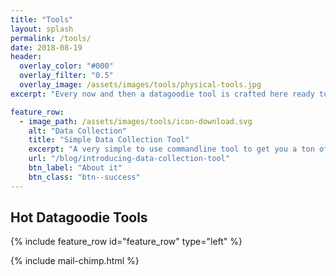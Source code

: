 ```yaml
---
title: "Tools"
layout: splash
permalink: /tools/
date: 2018-08-19
header: 
  overlay_color: "#000"
  overlay_filter: "0.5"
  overlay_image: /assets/images/tools/physical-tools.jpg
excerpt: "Every now and then a datagoodie tool is crafted here ready to be used."

feature_row:
  - image_path: /assets/images/tools/icon-download.svg
    alt: "Data Collection"
    title: "Simple Data Collection Tool"
    excerpt: "A very simple to use commandline tool to get you a ton of data, when you have a fairly static download URL."
    url: "/blog/introducing-data-collection-tool"
    btn_label: "About it"
    btn_class: "btn--success"
---
```


## Hot Datagoodie Tools
{% include feature_row id="feature_row" type="left" %}

{% include mail-chimp.html %}